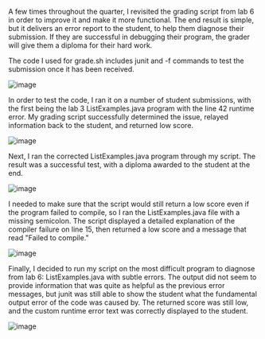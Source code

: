 A few times throughout the quarter, I revisited the grading script from lab 6 in order to improve it and make it more functional.
The end result is simple, but it delivers an error report to the student, to help them diagnose their submission. If they are successful
in debugging their program, the grader will give them a diploma for their hard work.

The code I used for grade.sh includes junit and -f commands to test the submission once it has been received.

![image](https://user-images.githubusercontent.com/122486246/224913105-fd948305-6fab-49f9-86b3-a703a1146441.png)

In order to test the code, I ran it on a number of student submissions, with the first being the lab 3 ListExamples.java program with the
line 42 runtime error. My grading script successfully determined the issue, relayed information back to the student, and returned low score.

![image](https://user-images.githubusercontent.com/122486246/224914744-b26fa546-e3d5-4c2f-a9f7-839f68844479.png)

Next, I ran the corrected ListExamples.java program through my script. The result was a successful test, with a diploma awarded to the student at the end.

![image](https://user-images.githubusercontent.com/122486246/224915046-f8f71ae5-b0c7-4cff-a518-a31990130bfb.png)

I needed to make sure that the script would still return a low score even if the program failed to compile, so I ran the ListExamples.java
file with a missing semicolon. The script displayed a detailed explanation of the compiler failure on line 15, then returned a low score and
a message that read "Failed to compile."

![image](https://user-images.githubusercontent.com/122486246/224915516-2afffa50-8eb7-4c16-ab80-c78c34e0609e.png)

Finally, I decided to run my script on the most difficult program to diagnose from lab 6: ListExamples.java with subtle errors. The output
did not seem to provide information that was quite as helpful as the previous error messages, but junit was still able to show the student
what the fundamental output error of the code was caused by. The returned score was still low, and the custom runtime error text was correctly
displayed to the student.

![image](https://user-images.githubusercontent.com/122486246/224916082-41d5de63-f8a4-4267-bba2-9185b2725f2d.png)

